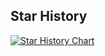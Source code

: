 ## Star History

[![Star History Chart](https://api.star-history.com/svg?repos=angular/angular,symfony/symfony&type=Date)](https://star-history.com/#angular%2Fangular=&symfony%2Fsymfony=&Date=)


<!--
**web-party/web-party** is a ✨ _special_ ✨ repository because its `README.md` (this file) appears on your GitHub profile.

Here are some ideas to get you started:

- 🔭 I’m currently working on ...
- 🌱 I’m currently learning ...
- 👯 I’m looking to collaborate on ...
- 🤔 I’m looking for help with ...
- 💬 Ask me about ...
- 📫 How to reach me: ...
- 😄 Pronouns: ...
- ⚡ Fun fact: ...
-->
